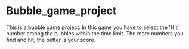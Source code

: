 # Bubble_game_project
This is a bubble game project.
In this game you have to select the 'Hit' number among the bubbles within the time limit.
The more numbers you find and hit, the better is your score.
